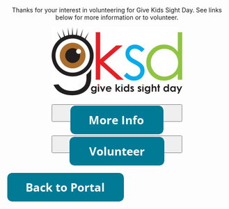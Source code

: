 
<html lang="en">

<head>
<style>
#button1{
width: 300px;
height: 40px;

}
#button2{
width: 300px;
height: 40px;
}
  
  #button1 , #button2 {
display:inline-block;
/* additional code */
}
</style>

<meta charset="utf-8">
<meta name="Give Kids Sight Day">

 <title>Give Kids Sight Day</title>
</head>
<body>
<center>
  <p>Thanks for your interest in volunteering for Give Kids Sight Day. See links below for more information or to volunteer.</p>
  <img src="Images/GKSDLogo.jpg">
 <p><a href="https://www.childrenfirstpa.org/resource/give-kids-sight-day/"><button type="button more-info" id="button1" ><img src="Images/button_more-info.png" alt="More Info"></button></a>
 <a href="https://www.signupgenius.com/go/4090849aaaa22aaff2-give6"><button type="button volunteer-button" id="button2"><img src="Images/button_volunteer.png" alt="
   Volunteer"></button></a></p>
  </center>
  <p>
    <a href="https://www.volunteer.readby4th.org"><img src="Images/button_back-to-portal.png"></a>

